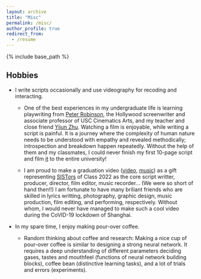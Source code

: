 ```yaml
---
layout: archive
title: "Misc"
permalink: /misc/
author_profile: true
redirect_from:
  - /resume
---
```


{% include base_path %}

Hobbies
-----
* I write scripts occasionally and use videography for recoding and interacting. 
  * One of the best experiences in my undergraduate life is learning playwriting from [Peter Robinson](https://cinema.usc.edu/faculty/profile.cfm?id=37990&first=&last=&title=&did=19&startrow=31), the Hollywood screenwriter and associate professor of USC Cinematics Arts, and my teacher and close friend [Yijun Zhu](https://sca.shanghaitech.edu.cn/sca_en/2019/0829/c7939a57104/page.htm). Watching a film is enjoyable, while writing a script is painful. It is a journey where the complexity of human nature needs to be understood with empathy and revealed methodically; introspection and breakdown happen repeatedly. Without the help of them and my classmates, I could never finish my first 10-page script and film [it](https://mp.weixin.qq.com/s/-4IQhBYNrZBAyvwGHLkQaw) to the entire university!

  * I am proud to make a graduation video ([video](https://www.bilibili.com/video/BV1CS4y1H7vv/?share_source=copy_web&vd_source=d8c36cb3685bcc240aff19de7171f03e), [music](https://y.music.163.com/m/song?app_version=8.7.85&id=1961852698&uct=jO+IrX7F/0YQWnsNDUfjOQ%3D%3D&dlt=0846)) as a gift representing [SISTors](https://sist.shanghaitech.edu.cn/main.psp) of Class 2022 as the core script writter, producer, director, film editor, music recorder... (We were so short of hand then!!) I am fortunate to have many briliant friends who are skilled in lyrics writting, photography, graphic design, music production, film editing, and performing, respectively. Without whom, I would never have managed to make such a cool video during the CoVID-19 lockdown of Shanghai. 


* In my spare time, I enjoy making pour-over coffee. 
  * Random thinking about coffee and research: Making a nice cup of pour-over coffee is similar to designing a strong neural network. It requires a deep understanding of different parameters deciding gases, tastes and mouthfeel (functions of neural network building blocks), coffee bean (distinctive learning tasks), and a lot of trials and errors (experiments). 
